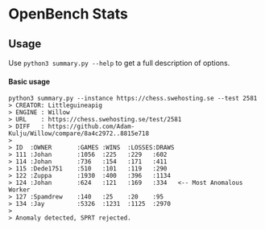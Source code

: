 # OpenBench Stats

## Usage
Use `python3 summary.py --help` to get a full description of options.

#### Basic usage
```
python3 summary.py --instance https://chess.swehosting.se --test 2581
> CREATOR: Littleguineapig
> ENGINE : Willow
> URL    : https://chess.swehosting.se/test/2581
> DIFF   : https://github.com/Adam-Kulju/Willow/compare/8a4c2972..8815e718
>
> ID  :OWNER       :GAMES :WINS  :LOSSES:DRAWS
> 111 :Johan       :1056  :225   :229   :602
> 114 :Johan       :736   :154   :171   :411
> 115 :Dede1751    :510   :101   :119   :290
> 122 :Zuppa       :1930  :400   :396   :1134
> 124 :Johan       :624   :121   :169   :334   <-- Most Anomalous Worker
> 127 :Spamdrew    :140   :25    :20    :95
> 134 :Jay         :5326  :1231  :1125  :2970
>
> Anomaly detected, SPRT rejected.
```